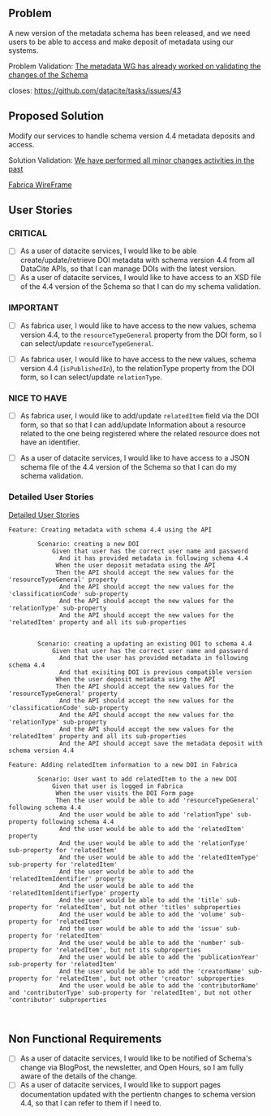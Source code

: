 
## Problem

A new version of the metadata schema has been released, and we need users to be able to access and make deposit of metadata using our systems.

Problem Validation: [The metadata WG has already worked on validating the changes of the Schema](https://wiki.tib.eu/confluence/display/datacite/Agenda)

closes: https://github.com/datacite/tasks/issues/43
## Proposed Solution 

Modify our services to handle schema version 4.4 metadata deposits and access.

Solution Validation: [We have performed all minor changes activities in the past](https://github.com/datacite/schema/issues/56)


[Fabrica WireFrame](https://www.figma.com/file/4IqpgYiEz3P7VCvBHAfAfJ/schema_44?node-id=0%3A1)

## User Stories

### CRITICAL
- [ ] As a user of datacite services, I would like to be able create/update/retrieve DOI metadata with schema version 4.4 from all DataCite APIs, so that I can manage DOIs with the latest version.
- [ ]  As a user of datacite services, I would like to have access to an XSD file of the 4.4 version of the Schema so that I can do my schema validation.

### IMPORTANT

- [ ]  As fabrica user, I would like to have access to the new values, schema version 4.4, to the `resourceTypeGeneral` property from the DOI form, so I can select/update  `resourceTypeGeneral`.
- [ ]  As fabrica user, I would like to have access to the new values,  schema version 4.4 (`isPublishedIn`), to the relationType property from the DOI form, so I can select/update  `relationType`.


### NICE TO HAVE

- [ ]  As fabrica user, I would like to add/update `relatedItem` field via the DOI form, so that  so that I can add/update  Information about a resource related to the one being registered where the related resource does not have an identifier. 
- [ ]  As a user of datacite services, I would like to have access to a JSON schema file of the 4.4 version of the Schema so that I can do my schema validation.


### Detailed User Stories

[Detailed User Stories](detail.feature)

```cucumber
Feature: Creating metadata with schema 4.4 using the API

        Scenario: creating a new DOI
            Given that user has the correct user name and password
              And it has provided metadata in following schema 4.4
             When the user deposit metadata using the API
             Then the API should accept the new values for the 'resourceTypeGeneral' property
              And the API should accept the new values for the 'classificationCode' sub-property
              And the API should accept the new values for the 'relationType' sub-property
              And the API should accept the new values for the 'relatedItem' property and all its sub-properties


        Scenario: creating a updating an existing DOI to schema 4.4
            Given that user has the correct user name and password
              And that the user has provided metadata in following schema 4.4
              And that exisiting DOI is previous compatible version
             When the user deposit metadata using the API
             Then the API should accept the new values for the 'resourceTypeGeneral' property
              And the API should accept the new values for the 'classificationCode' sub-property
              And the API should accept the new values for the 'relationType' sub-property
              And the API should accept the new values for the 'relatedItem' property and all its sub-properties
              And the API should accept save the metadata deposit with schema version 4.4

Feature: Adding relatedItem information to a new DOI in Fabrica

        Scenario: User want to add relatedItem to the a new DOI
            Given that user is logged in Fabrica
             When the user visits the DOI Form page
             Then the user would be able to add 'resourceTypeGeneral' following schema 4.4
              And the user would be able to add 'relationType' sub-property following schema 4.4
              And the user would be able to add the 'relatedItem' property
              And the user would be able to add the 'relationType' sub-property for 'relatedItem'
              And the user would be able to add the 'relatedItemType' sub-property for 'relatedItem'
              And the user would be able to add the 'relatedItemIdentifier' property
              And the user would be able to add the 'relatedItemIdentifierType' property
              And the user would be able to add the 'title' sub-property for 'relatedItem', but not other 'titles' subproperties
              And the user would be able to add the 'volume' sub-property for 'relatedItem'
              And the user would be able to add the 'issue' sub-property for 'relatedItem'
              And the user would be able to add the 'number' sub-property for 'relatedItem', but not its subproperties
              And the user would be able to add the 'publicationYear' sub-property for 'relatedItem'
              And the user would be able to add the 'creatorName' sub-property for 'relatedItem', but not other 'creator' subproperties
              And the user would be able to add the 'contributorName'  and 'contributorType' sub-property for 'relatedItem', but not other 'contributor' subproperties



```


## Non Functional Requirements

- [ ] As a user of datacite services, I would like to be notified of Schema's change via BlogPost, the newsletter, and Open Hours, so I am fully aware of the details of the change.
- [ ]  As a user of datacite services, I would like to support pages documentation updated with the pertientn changes to  schema version 4.4, so that I can refer to them if I need to.
